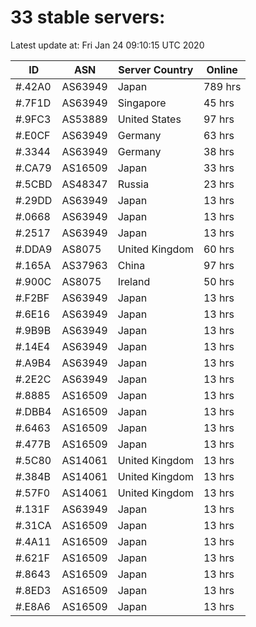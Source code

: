# 33 stable servers:

Latest update at: Fri Jan 24 09:10:15 UTC 2020

| ID | ASN | Server Country | Online |
| -- | --- | -------------- | ------ |
| #.42A0 | AS63949 | Japan | 789 hrs |
| #.7F1D | AS63949 | Singapore | 45 hrs |
| #.9FC3 | AS53889 | United States | 97 hrs |
| #.E0CF | AS63949 | Germany | 63 hrs |
| #.3344 | AS63949 | Germany | 38 hrs |
| #.CA79 | AS16509 | Japan | 33 hrs |
| #.5CBD | AS48347 | Russia | 23 hrs |
| #.29DD | AS63949 | Japan | 13 hrs |
| #.0668 | AS63949 | Japan | 13 hrs |
| #.2517 | AS63949 | Japan | 13 hrs |
| #.DDA9 | AS8075 | United Kingdom | 60 hrs |
| #.165A | AS37963 | China | 97 hrs |
| #.900C | AS8075 | Ireland | 50 hrs |
| #.F2BF | AS63949 | Japan | 13 hrs |
| #.6E16 | AS63949 | Japan | 13 hrs |
| #.9B9B | AS63949 | Japan | 13 hrs |
| #.14E4 | AS63949 | Japan | 13 hrs |
| #.A9B4 | AS63949 | Japan | 13 hrs |
| #.2E2C | AS63949 | Japan | 13 hrs |
| #.8885 | AS16509 | Japan | 13 hrs |
| #.DBB4 | AS16509 | Japan | 13 hrs |
| #.6463 | AS16509 | Japan | 13 hrs |
| #.477B | AS16509 | Japan | 13 hrs |
| #.5C80 | AS14061 | United Kingdom | 13 hrs |
| #.384B | AS14061 | United Kingdom | 13 hrs |
| #.57F0 | AS14061 | United Kingdom | 13 hrs |
| #.131F | AS63949 | Japan | 13 hrs |
| #.31CA | AS16509 | Japan | 13 hrs |
| #.4A11 | AS16509 | Japan | 13 hrs |
| #.621F | AS16509 | Japan | 13 hrs |
| #.8643 | AS16509 | Japan | 13 hrs |
| #.8ED3 | AS16509 | Japan | 13 hrs |
| #.E8A6 | AS16509 | Japan | 13 hrs |

